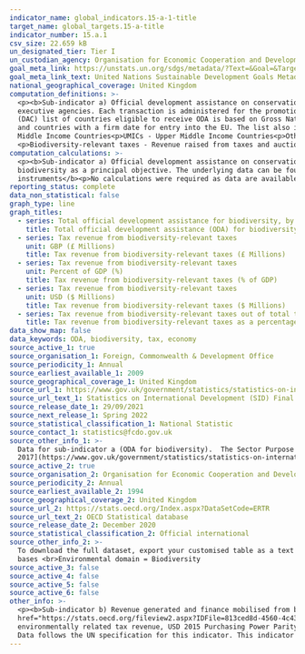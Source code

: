 ```yaml
---
indicator_name: global_indicators.15-a-1-title
target_name: global_targets.15-a-title
indicator_number: 15.a.1
csv_size: 22.659 kB
un_designated_tier: Tier I
un_custodian_agency: Organisation for Economic Cooperation and Development (OECD)
goal_meta_link: https://unstats.un.org/sdgs/metadata/?Text=&Goal=&Target=15.a
goal_meta_link_text: United Nations Sustainable Development Goals Metadata
national_geographical_coverage: United Kingdom
computation_definitions: >-
  <p><b>Sub-indicator a) Official development assistance on conservation and sustainable use of biodiversity</b><p>Official Development Assistance (ODA) - Resource flows to developing countries and multilateral organisations provided by official agencies (e.g. the UK Government) or their
  executive agencies. Each transaction is administered for the promotion of the economic development and welfare of developing countries and is concessional in character. More information on ODA can be found on the <a href="http://www.oecd.org/development/financing-sustainable-development/development-finance-standards/officialdevelopmentassistancedefinitionandcoverage.htm">OECD website</a>. ODA recipients are broken down in groups according to their Gross National Income (GNI) per capita.<p>Country income classification - The Development Assistance Committee
  (DAC) list of countries eligible to receive ODA is based on Gross National Income per capita as published by the <a href="https://data.worldbank.org/indicator/NY.GNP.PCAP.CD">World Bank</a>. All low and middle income countries are included, with the exception of G8 members, EU members,
  and countries with a firm date for entry into the EU. The list also includes all Least Developed Countries (LDCs) as defined by the <a href = "https://www.un.org/ohrlls/content/least-developed-countries%20">United Nations (UN)</a>.<p>LDCs - Least Developed Countries<p>LMICs - Lower
  Middle Income Countries<p>UMICs - Upper Middle Income Countries<p>Other LICs - Other Low Income Countries<p>Undefined - ODA that cannot be allocated to a single country<p><b>Sub-indicator b) Revenue generated and finance mobilised from biodiversity-relevant economic instruments</b><p>
  <p>Biodiversity-relevant taxes - Revenue raised from taxes and auctioning of tradable permits directed at biodiversity.</p>
computation_calculations: >-
  <p><b>Sub-indicator a) Official development assistance on conservation and sustainable use of biodiversity</b><p>Values given are the sum of all UK amount extended (gross) ODA in a target year that have a SectorPurposeCode (CRScode) = 41030. This code relates to ODA flows that have
  biodiversity as a principal objective. The underlying data can be found in the "Data underlying the SID publication" dataset available from the link in the Sources tab (Source 1) <p> <p><b>Sub-indicator b) Revenue generated and finance mobilised from biodiversity-relevant economic
  instruments</b><p>No calculations were required as data are available straight from the OECD database (Source 2). </p>
reporting_status: complete
data_non_statistical: false
graph_type: line
graph_titles:
  - series: Total official development assistance for biodiversity, by recipient countries
    title: Total official development assistance (ODA) for biodiversity (£ Millions)
  - series: Tax revenue from biodiversity-relevant taxes
    unit: GBP (£ Millions)
    title: Tax revenue from biodiversity-relevant taxes (£ Millions)
  - series: Tax revenue from biodiversity-relevant taxes
    unit: Percent of GDP (%)
    title: Tax revenue from biodiversity-relevant taxes (% of GDP)
  - series: Tax revenue from biodiversity-relevant taxes
    unit: USD ($ Millions)
    title: Tax revenue from biodiversity-relevant taxes ($ Millions)
  - series: Tax revenue from biodiversity-relevant taxes out of total tax revenue
    title: Tax revenue from biodiversity-relevant taxes as a percentage of total tax revenue
data_show_map: false
data_keywords: ODA, biodiversity, tax, economy
source_active_1: true
source_organisation_1: Foreign, Commonwealth & Development Office
source_periodicity_1: Annual
source_earliest_available_1: 2009
source_geographical_coverage_1: United Kingdom
source_url_1: https://www.gov.uk/government/statistics/statistics-on-international-development-final-uk-aid-spend-2020
source_url_text_1: Statistics on International Development (SID) Final UK Aid Spend 2020
source_release_date_1: 29/09/2021
source_next_release_1: Spring 2022
source_statistical_classification_1: National Statistic
source_contact_1: statistics@fcdo.gov.uk
source_other_info_1: >-
  Data for sub-indicator a (ODA for biodiversity).  The Sector Purpose Code (CRS code) for biodiversity is 41030. Latest data (2017 to 2020) obtained from table "Data underlying the SID publication". Previous data (2009 to 2016) is available from [Statistics on International Development
  2017](https://www.gov.uk/government/statistics/statistics-on-international-development-2017) in the Data underlying SID 2017 publication.
source_active_2: true
source_organisation_2: Organisation for Economic Cooperation and Development (OECD)
source_periodicity_2: Annual
source_earliest_available_2: 1994
source_geographical_coverage_2: United Kingdom
source_url_2: https://stats.oecd.org/Index.aspx?DataSetCode=ERTR
source_url_text_2: OECD Statistical database
source_release_date_2: December 2020
source_statistical_classification_2: Official international
source_other_info_2: >-
  To download the full dataset, export your customised table as a text file (csv) rather than an Excel file. <br><b>Selections under customise:</b> <br>Country = United Kingdom<br>Variable = all except % of environmentally related tax revenue and the two with USD PPP<br>Category = All tax
  bases <br>Environmental domain = Biodiversity
source_active_3: false
source_active_4: false
source_active_5: false
source_active_6: false
other_info: >-
  <p><b>Sub-indicator b) Revenue generated and finance mobilised from biodiversity-relevant economic instruments</b><p>Further information on Tax revenue from biodiversity-relevant economic instruments is available in the <a
  href="https://stats.oecd.org/fileview2.aspx?IDFile=813ced8d-4560-4c43-9b2c-413d017bee9e">Environmentally related tax revenue Dataset Documentation (PDF 0.18 MB).</a><p> Other environmentally related tax revenue are available from the source, in addition to further units (percentage of
  environmentally related tax revenue, USD 2015 Purchasing Power Parity (PPP), and USD 2015 PPP per capita).<p>Further information on taxes and the associated tax revenue is available on the <a href="http://oe.cd/pine"> OECD Policy Instruments for the Environment (PINE) database</a>.</p>
  Data follows the UN specification for this indicator. This indicator has not been identified in collaboration with topic experts.
---
```

